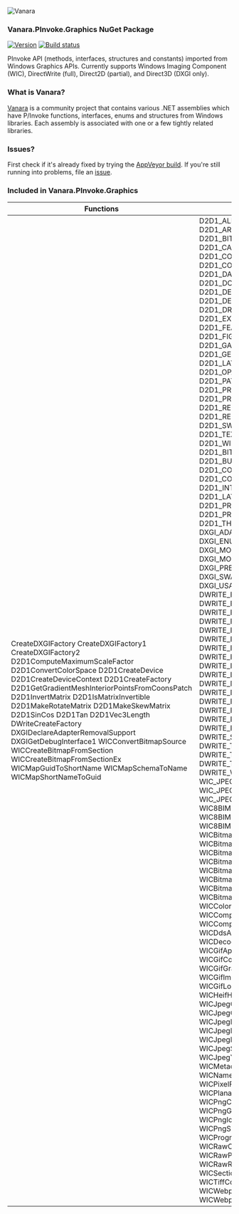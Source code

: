 ﻿![Vanara](https://raw.githubusercontent.com/dahall/Vanara/master/docs/icons/VanaraHeading.png)
### **Vanara.PInvoke.Graphics NuGet Package**
[![Version](https://img.shields.io/nuget/v/Vanara.PInvoke.Graphics?label=NuGet&style=flat-square)](https://github.com/dahall/Vanara/releases)
[![Build status](https://img.shields.io/appveyor/build/dahall/vanara?label=AppVeyor%20build&style=flat-square)](https://ci.appveyor.com/project/dahall/vanara)

PInvoke API (methods, interfaces, structures and constants) imported from Windows Graphics APIs. Currently supports Windows Imaging Component (WIC), DirectWrite (full), Direct2D (partial), and Direct3D (DXGI only).

### **What is Vanara?**

[Vanara](https://github.com/dahall/Vanara) is a community project that contains various .NET assemblies which have P/Invoke functions, interfaces, enums and structures from Windows libraries. Each assembly is associated with one or a few tightly related libraries.

### **Issues?**

First check if it's already fixed by trying the [AppVeyor build](https://ci.appveyor.com/nuget/vanara-prerelease).
If you're still running into problems, file an [issue](https://github.com/dahall/Vanara/issues).

### **Included in Vanara.PInvoke.Graphics**

Functions | Enumerations | Structures | Interfaces
--- | --- | --- | ---
CreateDXGIFactory CreateDXGIFactory1 CreateDXGIFactory2 D2D1ComputeMaximumScaleFactor D2D1ConvertColorSpace D2D1CreateDevice D2D1CreateDeviceContext D2D1CreateFactory D2D1GetGradientMeshInteriorPointsFromCoonsPatch D2D1InvertMatrix D2D1IsMatrixInvertible D2D1MakeRotateMatrix D2D1MakeSkewMatrix D2D1SinCos D2D1Tan D2D1Vec3Length DWriteCreateFactory DXGIDeclareAdapterRemovalSupport DXGIGetDebugInterface1 WICConvertBitmapSource WICCreateBitmapFromSection WICCreateBitmapFromSectionEx WICMapGuidToShortName WICMapSchemaToName WICMapShortNameToGuid                                                                                                                       | D2D1_ALPHA_MODE D2D1_ANTIALIAS_MODE D2D1_ARC_SIZE D2D1_BITMAP_INTERPOLATION_MODE D2D1_CAP_STYLE D2D1_COLOR_SPACE D2D1_COMBINE_MODE D2D1_COMPATIBLE_RENDER_TARGET_OPTIONS D2D1_DASH_STYLE D2D1_DC_INITIALIZE_MODE D2D1_DEBUG_LEVEL D2D1_DEVICE_CONTEXT_OPTIONS D2D1_DRAW_TEXT_OPTIONS D2D1_EXTEND_MODE D2D1_FACTORY_TYPE D2D1_FEATURE_LEVEL D2D1_FIGURE_BEGIN D2D1_FIGURE_END D2D1_FILL_MODE D2D1_GAMMA D2D1_GEOMETRY_RELATION D2D1_GEOMETRY_SIMPLIFICATION_OPTION D2D1_LAYER_OPTIONS D2D1_LINE_JOIN D2D1_OPACITY_MASK_CONTENT D2D1_PATH_SEGMENT D2D1_PRESENT_OPTIONS D2D1_PRINT_FONT_SUBSET_MODE D2D1_RENDER_TARGET_TYPE D2D1_RENDER_TARGET_USAGE D2D1_SWEEP_DIRECTION D2D1_TEXT_ANTIALIAS_MODE D2D1_WINDOW_STATE D2D1_BITMAP_OPTIONS D2D1_BUFFER_PRECISION D2D1_COLOR_INTERPOLATION_MODE D2D1_COMPOSITE_MODE D2D1_INTERPOLATION_MODE D2D1_LAYER_OPTIONS1 D2D1_MAP_OPTIONS D2D1_PRIMITIVE_BLEND D2D1_PROPERTY_TYPE D2D1_THREADING_MODE D2D1_UNIT_MODE DXGI_ADAPTER_FLAG DXGI_CREATE_FACTORY DXGI_ENUM_MODES DXGI_FORMAT DXGI_MAP DXGI_MODE_ROTATION DXGI_MODE_SCALING DXGI_MODE_SCANLINE_ORDER DXGI_MWA DXGI_PRESENT DXGI_RESIDENCY DXGI_SWAP_CHAIN_FLAG DXGI_SWAP_EFFECT DXGI_USAGE DWRITE_BREAK_CONDITION DWRITE_FACTORY_TYPE DWRITE_FLOW_DIRECTION DWRITE_FONT_FACE_TYPE DWRITE_FONT_FEATURE_TAG DWRITE_FONT_FILE_TYPE DWRITE_FONT_SIMULATIONS DWRITE_FONT_STRETCH DWRITE_FONT_STYLE DWRITE_FONT_WEIGHT DWRITE_INFORMATIONAL_STRING_ID DWRITE_LINE_SPACING_METHOD DWRITE_MEASURING_MODE DWRITE_NUMBER_SUBSTITUTION_METHOD DWRITE_PARAGRAPH_ALIGNMENT DWRITE_PIXEL_GEOMETRY DWRITE_READING_DIRECTION DWRITE_RENDERING_MODE DWRITE_SCRIPT_SHAPES DWRITE_TEXT_ALIGNMENT DWRITE_TEXTURE_TYPE DWRITE_TRIMMING_GRANULARITY DWRITE_WORD_WRAPPING WIC_JPEG_HUFFMAN_BASELINE WIC_JPEG_QUANTIZATION_BASELINE WIC_JPEG_SAMPLE_FACTORS WIC8BIMIptcDigestProperties WIC8BIMIptcProperties WIC8BIMResolutionInfoProperties WICBitmapAlphaChannelOption WICBitmapCreateCacheOption WICBitmapDecoderCapabilities WICBitmapDitherType WICBitmapEncoderCacheOption WICBitmapInterpolationMode WICBitmapLockFlags WICBitmapPaletteType WICBitmapTransformOptions WICColorContextType WICComponentEnumerateOptions WICComponentSigning WICComponentType WICDdsAlphaMode WICDdsDimension WICDecodeOptions WICGifApplicationExtensionProperties WICGifCommentExtensionProperties WICGifGraphicControlExtensionProperties WICGifImageDescriptorProperties WICGifLogicalScreenDescriptorProperties WICHeifHdrProperties WICJpegChrominanceProperties WICJpegCommentProperties WICJpegFrameDecode WICJpegIndexingOptions WICJpegLuminanceProperties WICJpegScanType WICJpegTransferMatrix WICJpegYCrCbSubsamplingOption WICMetadataCreationOptions WICNamedWhitePoint WICPersistOptions WICPixelFormatNumericRepresentation WICPlanarOptions WICPngBkgdProperties WICPngChrmProperties WICPngFilterOption WICPngGamaProperties WICPngHistProperties WICPngIccpProperties WICPngItxtProperties WICPngSrgbProperties WICPngTimeProperties WICProgressNotification WICProgressOperation WICRawCapabilities WICRawChangeNotification WICRawParameterSet WICRawRenderMode WICRawRotationCapabilities WICSectionAccessLevel WICTiffCompressionOption WICWebpAnimProperties WICWebpAnmfProperties  | D2D_MATRIX_3X2_F D2D_POINT_2F D2D_RECT_F D2D_SIZE_F D2D_SIZE_U D2D1_ARC_SEGMENT D2D1_BEZIER_SEGMENT D2D1_BITMAP_BRUSH_PROPERTIES D2D1_BITMAP_PROPERTIES D2D1_BRUSH_PROPERTIES D2D1_DRAWING_STATE_DESCRIPTION D2D1_ELLIPSE D2D1_FACTORY_OPTIONS D2D1_GRADIENT_STOP D2D1_HWND_RENDER_TARGET_PROPERTIES D2D1_LAYER_PARAMETERS D2D1_LINEAR_GRADIENT_BRUSH_PROPERTIES D2D1_PIXEL_FORMAT D2D1_PRINT_CONTROL_PROPERTIES D2D1_QUADRATIC_BEZIER_SEGMENT D2D1_RADIAL_GRADIENT_BRUSH_PROPERTIES D2D1_RENDER_TARGET_PROPERTIES D2D1_ROUNDED_RECT D2D1_STROKE_STYLE_PROPERTIES D2D1_TRIANGLE D3DCOLORVALUE DWRITE_GLYPH_RUN DXGI_JPEG_AC_HUFFMAN_TABLE DXGI_JPEG_DC_HUFFMAN_TABLE DXGI_JPEG_QUANTIZATION_TABLE D2D1_BITMAP_PROPERTIES1 D2D1_CREATION_PROPERTIES D2D1_EFFECT_INPUT_DESCRIPTION D2D1_IMAGE_BRUSH_PROPERTIES D2D1_LAYER_PARAMETERS1 D2D1_MAPPED_RECT D2D1_RENDERING_CONTROLS DXGI_ADAPTER_DESC DXGI_ADAPTER_DESC1 DXGI_FRAME_STATISTICS DXGI_GAMMA_CONTROL DXGI_GAMMA_CONTROL_CAPABILITIES DXGI_MAPPED_RECT DXGI_MODE_DESC DXGI_OUTPUT_DESC DXGI_RATIONAL DXGI_RGB DXGI_SAMPLE_DESC DXGI_SHARED_RESOURCE DXGI_SURFACE_DESC DXGI_SWAP_CHAIN_DESC DWRITE_CLUSTER_METRICS DWRITE_FONT_FEATURE DWRITE_FONT_METRICS DWRITE_GLYPH_METRICS DWRITE_GLYPH_OFFSET DWRITE_GLYPH_RUN DWRITE_GLYPH_RUN_DESCRIPTION DWRITE_HIT_TEST_METRICS DWRITE_INLINE_OBJECT_METRICS DWRITE_LINE_BREAKPOINT DWRITE_LINE_METRICS DWRITE_MATRIX DWRITE_OVERHANG_METRICS DWRITE_SCRIPT_ANALYSIS DWRITE_SHAPING_GLYPH_PROPERTIES DWRITE_SHAPING_TEXT_PROPERTIES DWRITE_STRIKETHROUGH DWRITE_TEXT_METRICS DWRITE_TEXT_RANGE DWRITE_TRIMMING DWRITE_TYPOGRAPHIC_FEATURES DWRITE_UNDERLINE WICBitmapPattern WICBitmapPlane WICBitmapPlaneDescription WICDdsFormatInfo WICDdsParameters WICImageParameters WICJpegFrameHeader WICJpegScanHeader WICMetadataHeader WICMetadataPattern WICRawCapabilitiesInfo WICRawToneCurve WICRawToneCurvePoint WICRect PWICRect                                                        | ID2D1Bitmap ID2D1BitmapBrush ID2D1BitmapRenderTarget ID2D1Brush ID2D1DCRenderTarget ID2D1Device ID2D1DeviceContext ID2D1DrawingStateBlock ID2D1EllipseGeometry ID2D1Factory ID2D1Geometry ID2D1GeometryGroup ID2D1GeometrySink ID2D1GradientStopCollection ID2D1HwndRenderTarget ID2D1Image ID2D1Layer ID2D1LinearGradientBrush ID2D1Mesh ID2D1PathGeometry ID2D1PrintControl ID2D1RadialGradientBrush ID2D1RectangleGeometry ID2D1RenderTarget ID2D1Resource ID2D1RoundedRectangleGeometry ID2D1SimplifiedGeometrySink ID2D1SolidColorBrush ID2D1StrokeStyle ID2D1TessellationSink ID2D1TransformedGeometry ID2D1Bitmap1 ID2D1BitmapBrush1 ID2D1ColorContext ID2D1CommandList ID2D1CommandSink ID2D1Effect ID2D1GdiMetafile ID2D1GdiMetafileSink ID2D1GradientStopCollection1 ID2D1ImageBrush ID2D1Properties IDXGIAdapter IDXGIAdapter1 IDXGIDevice IDXGIDeviceSubObject IDXGIFactory IDXGIFactory1 IDXGIObject IDXGIOutput IDXGISurface IDXGISwapChain IDWriteBitmapRenderTarget IDWriteFactory IDWriteFont IDWriteFontCollection IDWriteFontCollectionLoader IDWriteFontFace IDWriteFontFamily IDWriteFontFile IDWriteFontFileEnumerator IDWriteFontFileLoader IDWriteFontFileStream IDWriteFontList IDWriteGdiInterop IDWriteGlyphRunAnalysis IDWriteInlineObject IDWriteLocalFontFileLoader IDWriteLocalizedStrings IDWriteNumberSubstitution IDWritePixelSnapping IDWriteRenderingParams IDWriteTextAnalysisSink IDWriteTextAnalysisSource IDWriteTextAnalyzer IDWriteTextFormat IDWriteTextLayout IDWriteTextRenderer IDWriteTypography IWICBitmap IWICBitmapClipper IWICBitmapCodecInfo IWICBitmapCodecProgressNotification IWICBitmapDecoder IWICBitmapDecoderInfo IWICBitmapEncoder IWICBitmapEncoderInfo IWICBitmapFlipRotator IWICBitmapFrameDecode IWICBitmapFrameEncode IWICBitmapLock IWICBitmapScaler IWICBitmapSource IWICBitmapSourceTransform IWICColorContext IWICColorTransform IWICComponentFactory IWICComponentInfo IWICDdsDecoder IWICDdsEncoder IWICDevelopRaw IWICDevelopRawNotificationCallback IWICDdsFrameDecode IWICEnumMetadataItem IWICFastMetadataEncoder IWICFormatConverter IWICFormatConverterInfo IWICImageEncoder IWICImagingFactory IWICImagingFactory2 IWICJpegFrameDecode IWICJpegFrameEncode IWICMetadataBlockReader IWICMetadataBlockWriter IWICMetadataHandlerInfo IWICMetadataQueryReader IWICMetadataQueryWriter IWICMetadataReader IWICMetadataReaderInfo IWICMetadataWriter IWICMetadataWriterInfo IWICPalette IWICPersistStream IWICPixelFormatInfo IWICPixelFormatInfo2 IWICPlanarBitmapFrameEncode IWICPlanarBitmapSourceTransform IWICPlanarFormatConverter IWICProgressCallback IWICProgressiveLevelControl IWICStream IWICStreamProvider           
